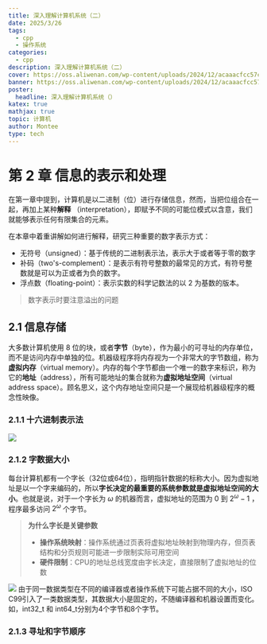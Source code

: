 ```yaml
---
title: 深入理解计算机系统（二）
date: 2025/3/26
tags:
  - cpp
  - 操作系统
categories:
  - cpp
description: 深入理解计算机系统（二）
cover: https://oss.aliwenan.com/wp-content/uploads/2024/12/acaaacfcc57ce5656545978e646229f3-scaled.jpeg
banner: https://oss.aliwenan.com/wp-content/uploads/2024/12/acaaacfcc57ce5656545978e646229f3-scaled.jpeg
poster:
  headline: 深入理解计算机系统（）
katex: true
mathjax: true
topic: 计算机
author: Montee
type: tech
---
```


# 第 2 章 信息的表示和处理

在第一章中提到，计算机是以二进制（位）进行存储信息，然而，当把位组合在一起，再加上某种**解释** （interpretation），即赋予不同的可能位模式以含意，我们就能够表示任何有限集合的元素。

在本章中着重讲解如何进行解释，研究三种重要的数字表示方式：
* 无符号（unsigned）：基于传统的二进制表示法，表示大于或者等于零的数字
* 补码（two's-complement）：是表示有符号整数的最常见的方式，有符号整数就是可以为正或者为负的数字。
* 浮点数（floating-point）：表示实数的科学记数法的以 2 为基数的版本。

> 数字表示时要注意溢出的问题


## 2.1 信息存储
大多数计算机使用 8 位的块，或者**字节**（byte），作为最小的可寻址的内存单位，而不是访问内存中单独的位。机器级程序将内存视为一个非常大的字节数组，称为**虚拟内存**（virtual memory）。内存的每个字节都由一个唯一的数字来标识，称为它的**地址**（address），所有可能地址的集合就称为**虚拟地址空间**（virtual address space）。顾名思义，这个内存地址空间只是一个展现给机器级程序的概念性映像。

### 2.1.1 十六进制表示法
![](https://blog-imges-1313931661.cos.ap-nanjing.myqcloud.com/a1cb4d9b5ca9d5d25f5c9390c89f664a.png)

### 2.1.2 字数据大小
每台计算机都有一个字长（32位或64位），指明指针数据的标称大小。因为虚拟地址是以一个字来编码的，所以**字长决定的最重要的系统参数就是虚拟地址空间的大小**。也就是说，对于一个字长为 ${\omega}$ 的机器而言，虚拟地址的范围为 $0$ 到 $2^{\omega} - 1$ ，程序最多访问 $2^{\omega}$ 个字节。

> **为什么字长是关键参数**
>   * **操作系统映射**：操作系统通过页表将虚拟地址映射到物理内存，但页表结构和分页规则可能进一步限制实际可用空间
>   * **硬件限制**：CPU的地址总线宽度由字长决定，直接限制了虚拟地址的位数

![](https://blog-imges-1313931661.cos.ap-nanjing.myqcloud.com/a6d96810f8c5d8a6bda9780ec41112a7.png)
由于同一数据类型在不同的编译器或者操作系统下可能占据不同的大小，ISO C99引入了一类数据类型，其数据大小是固定的，不随编译器和机器设置而变化。如，int32_t 和 int64_t分别为4个字节和8个字节。

### 2.1.3 寻址和字节顺序
